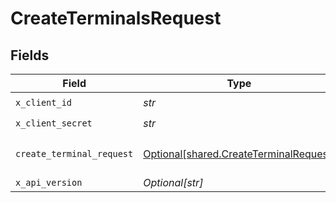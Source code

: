 # CreateTerminalsRequest


## Fields

| Field                                                                                                                                  | Type                                                                                                                                   | Required                                                                                                                               | Description                                                                                                                            | Example                                                                                                                                |
| -------------------------------------------------------------------------------------------------------------------------------------- | -------------------------------------------------------------------------------------------------------------------------------------- | -------------------------------------------------------------------------------------------------------------------------------------- | -------------------------------------------------------------------------------------------------------------------------------------- | -------------------------------------------------------------------------------------------------------------------------------------- |
| `x_client_id`                                                                                                                          | *str*                                                                                                                                  | :heavy_check_mark:                                                                                                                     | N/A                                                                                                                                    |                                                                                                                                        |
| `x_client_secret`                                                                                                                      | *str*                                                                                                                                  | :heavy_check_mark:                                                                                                                     | N/A                                                                                                                                    |                                                                                                                                        |
| `create_terminal_request`                                                                                                              | [Optional[shared.CreateTerminalRequest]](../../models/shared/createterminalrequest.md)                                                 | :heavy_minus_sign:                                                                                                                     | N/A                                                                                                                                    | {"terminal_id":1,"terminal_name":"Jane Doe","terminal_phone_no":9876543210,"terminal_area":"Bangalore","terminal_note":"POS Vertical"} |
| `x_api_version`                                                                                                                        | *Optional[str]*                                                                                                                        | :heavy_minus_sign:                                                                                                                     | N/A                                                                                                                                    |                                                                                                                                        |